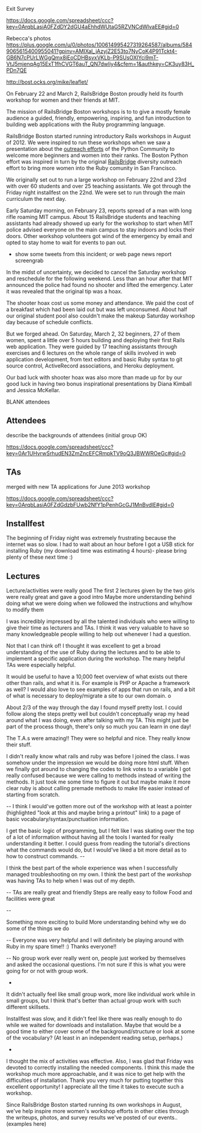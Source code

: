
Exit Survey

https://docs.google.com/spreadsheet/ccc?key=0ArqbLasiA0FZdDY2dGU4aEhhdWUtaG5RZVNCdWlvaEE#gid=0

Rebecca's photos
  https://plus.google.com/u/0/photos/100614995427319264587/albums/5849065615400955041?gpinv=AMIXal_jAzyjZ2E53to7NyCoK4P91Tckt4-GB6N7cPUrLWGgQmx8iEoCDHBsvxVKLb-P9SUsOXlYci9mT-VtJ5mjenqAg15ExT1fhCVGT6auT_QN7dwliy4&cfem=1&authkey=CK3uy83H_PDn7QE


http://bost.ocks.org/mike/leaflet/

On February 22 and March 2, RailsBridge Boston proudly held its fourth workshop
for women and their friends at MIT. 

The mission of RailsBridge Boston workshops is to to give a mostly female
audience a guided, friendly, empowering, inspiring, and fun introduction to
building web applications with the Ruby programming language. 

RailsBridge Boston started running introductory Rails workshops in August of
2012. We were inspired to run these workshops when we saw a presentation about
the [outreach efforts](http://www.youtube.com/watch?v=QrITN6GZDu4) of the
Python Community to welcome more beginners and women into their ranks.  The
Boston Python effort was inspired in turn by the original
[RailsBridge](http://workshops.railsbridge.org/) diversity outreach effort to
bring more women into the Ruby comunity in San Francisco. 

We originally set out to run a large workshop on February 22nd and 23rd with
over 60 students and over 25 teaching assistants. We got through the Friday
night installfest on the 22nd. We were set to run through the main curriculum 
the next day. 

Early Saturday morning, on February 23, reports spread of a man with long rifle
roaming MIT campus. About 15 RailsBridge students and teaching assistants had
already showed up early for the workshop to start when MIT police advised
everyone on the main campus to stay indoors and locks their doors. Other
workshop volunteers got wind of the emergency by email and opted to stay home
to wait for events to pan out. 

* show some tweets from this incident; or web page news report screengrab

In the midst of uncertainty, we decided to cancel the Saturday workshop and
reschedule for the following weekend. Less than an hour after that MIT
announced the police had found no shooter and lifted the emergency. Later it
was revealed that the original tip was a hoax.

The shooter hoax cost us some money and attendance. We paid the cost of a
breakfast which had been laid out but was left unconsumed. About half our
original student pool also couldn't make the makeup Saturday workshop day
because of schedule conflicts.

But we forged ahead. On Saturday, March 2, 32 beginners, 27 of them women,
spent a little over 5 hours building and deploying their first Rails web
application. They were guided by 17 teaching assistants through exercises and
6 lectures on the whole range of skills involved in web application development,
from text editors and basic Ruby syntax to git source control, ActiveRecord
associations, and Heroku deployment.  

Our bad luck with shooter hoax was also more than made up for by our good luck
in having two bonus inspirational presentations by Diana Kimball and Jessica
McKellar.



BLANK attendees 


## Attendees

describe the backgrounds of attendees (initial group OK)

https://docs.google.com/spreadsheet/ccc?key=0Ar1UHvrwSrhudEN3ZmZncEFCRmpkTV9oQ3JBWWROeGc#gid=0


## TAs


merged with new TA applications for June 2013 workshop

https://docs.google.com/spreadsheet/ccc?key=0ArqbLasiA0FZdGdzbFUwb2NfY1pPenhGcGJ1MnBvdlE#gid=0



## Installfest

  The beginning of Friday night was extremely frustrating because the internet was so slow. I had to wait about an hour before I got a USB stick for installing Ruby (my download time was estimating 4 hours)- please bring plenty of these next time :)



## Lectures

  Lecture/activities were really good
  The first 2 lectures given by the two girls were really great and gave a good intro
  Maybe more understanding behind doing what we were doing when we followed the instructions and why/how to modify them



  I was incredibly impressed by all the talented individuals who were willing
  to give their time as lecturers and TAs. I think it was very valuable to have
  so many knowledgeable people willing to help out whenever I had a question. 


  Not that I can think of! I thought it was excellent to get a broad
  understanding of the use of Ruby during the lectures and to be able to
  implement a specific application during the workshop. The many helpful TAs
  were especially helpful.


  It would be useful to have a 10,000 feet overview of what exists out there
  other than rails, and what it is. For example is PHP or Apache a framework as
  well? I would also love to see examples of apps that run on rails, and a bit
  of what is necessary to deploy/migrate a site to our own domain.  o


  About 2/3 of the way through the day I found myself pretty lost. I could
  follow along the steps pretty well but couldn't conceptually wrap my head
  around what I was doing, even after talking with my TA. This might just be
  part of the process though, there's only so much you can learn in one day!

  The T.A.s were amazing!! They were so helpful and nice. They really know
  their stuff.


  I didn't really know what rails and ruby was before I joined the class. I was
  somehow under the impression we would be doing more html stuff. When we
  finally got around to changing the codes to link votes to a variable I got
  really confused because we were calling to methods instead of writing the
  methods. It just took me some time to figure it out but maybe make it more
  clear ruby is about calling premade methods to make life easier instead of
  starting from scratch.


  -- I think I would've gotten more out of the workshop with at least a pointer
  (highlighted "look at this and maybe bring a printout" link) to a page of
  basic vocabulary/syntax/punctuation information.

  I get the basic logic of programming, but I felt like I was skating over the
  top of a lot of information without having all the tools I wanted for really
  understanding it better. I could guess from reading the tutorial's directions
  what the commands would do, but I would've liked a bit more detail as to how
  to construct commands.  --

  I think the best part of the whole experience was when I successfully managed
  troubleshooting on my own. I think the best part of the *workshop* was having
  TAs to help when I was out of my depth.

  -- TAs are really great and friendly Steps are really easy to follow Food and
  facilities were great

  --

  Something more exciting to build More understanding behind why we do some of
  the things we do

  -- Everyone was very helpful and I will definitely be playing around with
  Ruby in my spare time!! :) Thanks everyone!!

  -- No group work ever really went on, people just worked by themselves and
  asked the occasional questions. I'm not sure if this is what you were going
  for or not with group work.

  -
  It didn't actually feel like small group work, more like individual work
  while in small groups, but I think that's better than actual group work with
  such different skillsets.

  Installfest was slow, and it didn't feel like there was really enough to do
  while we waited for downloads and installation. Maybe that would be a good
  time to either cover some of the background/structure or look at some of the
  vocabulary? (At least in an independent reading setup, perhaps.)


-

  I thought the mix of activities was effective. Also, I was glad that Friday was
  devoted to correctly installing the needed components. I think this made the
  workshop much more approachable, and it was nice to get help with the
  difficulties of installation. Thank you very much for putting together this
  excellent opportunity! I appreciate all the time it takes to execute such a
  workshop.



Since RailsBridge Boston started running its own workshops in August, we've
help inspire more women's workshop efforts in other cities through the 
writeups, photos, and survey results we've posted of our events..
(examples here)


